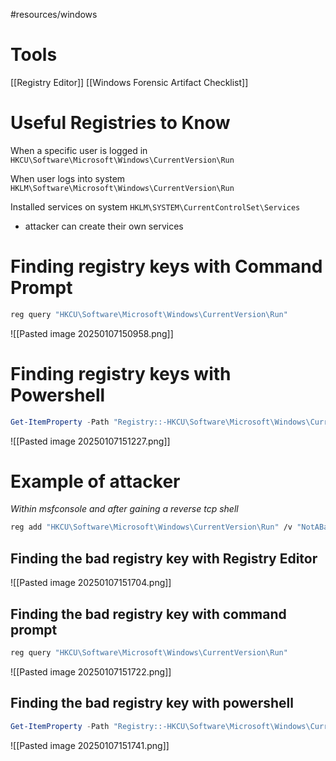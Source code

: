 #resources/windows 

# Tools
[[Registry Editor]]
[[Windows Forensic Artifact Checklist]]


# Useful Registries to Know

When a specific user is logged in
`HKCU\Software\Microsoft\Windows\CurrentVersion\Run`

When user logs into system
`HKLM\Software\Microsoft\Windows\CurrentVersion\Run`

Installed services on system
`HKLM\SYSTEM\CurrentControlSet\Services`
- attacker can create their own services

# Finding registry keys with Command Prompt
```bash
reg query "HKCU\Software\Microsoft\Windows\CurrentVersion\Run"
```
![[Pasted image 20250107150958.png]]

# Finding registry keys with Powershell

```Powershell
Get-ItemProperty -Path "Registry::-HKCU\Software\Microsoft\Windows\CurrentVersion\Run"
```
![[Pasted image 20250107151227.png]]

# Example of attacker

*Within msfconsole and after gaining a reverse tcp shell*

```bash
reg add "HKCU\Software\Microsoft\Windows\CurrentVersion\Run" /v "NotABackdoor" /t REG_SZ /d "C:\Users\tcm\Downloads\notmalware.exe" /f
```

## Finding the bad registry key with Registry Editor
![[Pasted image 20250107151704.png]]


## Finding the bad registry key with command prompt

```bash
reg query "HKCU\Software\Microsoft\Windows\CurrentVersion\Run"
```
![[Pasted image 20250107151722.png]]

## Finding the bad registry key with powershell
```powershell
Get-ItemProperty -Path "Registry::-HKCU\Software\Microsoft\Windows\CurrentVersion\Run"
```
![[Pasted image 20250107151741.png]]
